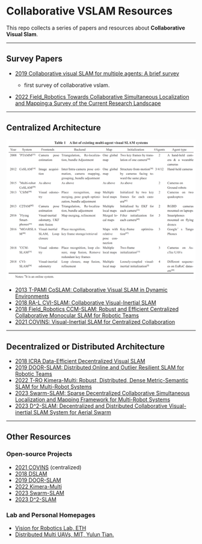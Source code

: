 # Collaborative VSLAM Resources
This repo collects a series of papers and resources about **Collaborative Visual Slam**.

****
## Survey Papers
* [2019 Collaborative visual SLAM for multiple agents: A brief survey](https://pdf.sciencedirectassets.com/321628/1-s2.0-S2096579619X00030/1-s2.0-S2096579619300634/main.pdf?X-Amz-Security-Token=IQoJb3JpZ2luX2VjEPP%2F%2F%2F%2F%2F%2F%2F%2F%2F%2FwEaCXVzLWVhc3QtMSJIMEYCIQDytGLWYYL1BriE3kpMa%2Batp1gJQgq%2B1qoIXVoiWTaN1AIhAJNbNhhWmF70dn5iB2PVQ%2BgAsyTsyXn2UBraFqDKGF%2FdKrsFCPv%2F%2F%2F%2F%2F%2F%2F%2F%2F%2FwEQBRoMMDU5MDAzNTQ2ODY1IgyBJipmfzvHxLTRzdEqjwUr9tbyAEX7kQ2fBpPqXL6SRPYQPv3LnJQJl5qKtPVsmMMztHHnZmHDcMuWrvIdp6EiRb%2B8MwYttMVzxOxpzSV4FV6Bwwrdt7uON0JEjRCo5swTS1YSwjwLeDdUJe%2BZ528Zr2UeSPBuOo9HFtmrMcN5eav3VjWwSiWdgR9zB8w9PxJnX%2BVogv3SXG%2FxvIvHQdoZfkCOU9zQbsdDaVNw%2BeEQj%2BGWncPb9y2kpffWraKT1z4hpisUx6wqzQMSY3sM2kiCWVc%2Bny%2F%2BveZV2WOTZwrmg7wT2gwH3XOwoLtPb6oHRXSvgfD8pwWtXQdx7QfUQM4AoyDsaziR%2FMxK86QX8rda9hWdERmkQfTFOYPPCzyl0%2BDTUEoeskM3GkhdGiACeLh2JuawNXQLcNuMRPNQmzKTbYbZ%2FLk4DLyQYB%2FD7BYd4YLxaAcFZmA2KUOM8sl4w6NnluZuNjJeD5%2FCeaqxxqJgsAkUFSvbGI%2B8YfyqcsXAebJk50Ht8JM2bW148oyRcbJOiXcbSCohE51HP9b7XU6pAFSB9xlxCirv%2FELpf51faWorRbKQvWunSJKAUUlrdDXHTBvFZlaLEK4OqTmCKTxwke3iP4Qs0EbN4cgsaTfMmAMq8PL4R7G9p%2BrpipqQ3oCV4r5VQXOEZXSXhKTcBJi1%2BIx8f3IZG0ba6Nvcdt0VJ8VTAefaD6V7V34%2BmEKPn%2F46VGZ7XY5pOSPy15tFr3Nrl30wZ3Dnyz2gs1xBcWSuRheZ7UM1OI7TTqGMNsY6PhxwUUj73gYpjti668vQgRMpN8kQMGu%2FEiE9TG9qk%2B71bDAJToSXqkBDmfWy%2BRKx6SRiF3SF%2BZW2CGOmSp8P0JBRF4ewlUiCIOKaXArAX2xWMPzO0aIGOrAB4RNx8EENmykUeNyqF4yE9evUWnyoH3vFAwHn1p3WtuJrAz%2FzXKOSoSniI4Y2af6hj0MESCrtOO5a2RtHcDE1pYU%2FZUCVpK%2FkC77Hx2DQnpIMZpZDqNodb8cT6QckGx%2BwmBdpQYv9Bm6HL4XuS4n74MF%2FzZZdLHyzkBx%2FMffXoamhbraYA1V8L%2F0DCAHGkXxhNO8S2zbt44BijAJ1KNYtUWyd1Z2eMFIVSSL%2FDUIbK3k%3D&X-Amz-Algorithm=AWS4-HMAC-SHA256&X-Amz-Date=20230505T030615Z&X-Amz-SignedHeaders=host&X-Amz-Expires=300&X-Amz-Credential=ASIAQ3PHCVTYYSZ5XC4W%2F20230505%2Fus-east-1%2Fs3%2Faws4_request&X-Amz-Signature=37e9f0f87ee397a5e911fefbf0442584a084d60094396c1ea4373430f21e212c&hash=3383afcba3e976bc9f0292f3ed16072e016d3bcb6e30ba968efa92e41355bd49&host=68042c943591013ac2b2430a89b270f6af2c76d8dfd086a07176afe7c76c2c61&pii=S2096579619300634&tid=spdf-350b16d9-a4f9-49a2-9cdb-f61a5286b265&sid=107cd4c12c6538446279a6c99dedbaea5cccgxrqa&type=client&tsoh=d3d3LnNjaWVuY2VkaXJlY3QuY29t&ua=1014510050540c545c54&rr=7c25c4336ef30954&cc=us)

    * first survey of collaborative vslam.

* [2022 Field_Robotics Towards Collaborative Simultaneous Localization and Mapping:a Survey of the Current Research Landscape](https://fieldrobotics.net/Field_Robotics/Volume_2_files/Vol2_32.pdf)

****
## Centralized Architecture
![](centralized_papers.png)

* [2013 T-PAMI CoSLAM: Collaborative Visual SLAM in Dynamic Environments](https://ieeexplore.ieee.org/abstract/document/6193110)
* [2018 RA-L CVI-SLAM: Collaborative Visual-Inertial SLAM](https://www.research-collection.ethz.ch/bitstream/handle/20.500.11850/294281/7/2018_IROS_Karrer.pdf)
* [2018 Field_Robotics CCM-SLAM: Robust and Efficient Centralized Collaborative Monocular SLAM for Robotic Teams](https://www.research-collection.ethz.ch/bitstream/handle/20.500.11850/313259/2018_CCM_SLAM.pdf?sequence=2)
*  [2021 COVINS: Visual-Inertial SLAM for Centralized Collaboration](https://www.research-collection.ethz.ch/handle/20.500.11850/507909)

****
## Decentralized or Distributed Architecture

* [2018 ICRA Data-Efficient Decentralized Visual SLAM](https://arxiv.org/pdf/1710.05772.pdf) 
* [2019 DOOR-SLAM: Distributed,Online,and Outlier Resilient SLAM for Robotic Teams](https://arxiv.org/pdf/1909.12198.pdf)
* [2022 T-RO Kimera-Multi: Robust, Distributed, Dense Metric-Semantic SLAM for Multi-Robot Systems](https://arxiv.org/pdf/2106.14386.pdf)
* [2023 Swarm-SLAM: Sparse Decentralized Collaborative Simultaneous Localization and Mapping Framework for Multi-Robot Systems](https://arxiv.org/abs/2301.06230)
* [2023 D^2-SLAM: Decentralized and Distributed Collaborative Visual-inertial SLAM System for Aerial Swarm](https://arxiv.org/pdf/2211.01538.pdf)

****
## Other Resources
### Open-source Projects
* [2021 COVINS](https://github.com/VIS4ROB-lab/covins) (centralized)
* [2018 DSLAM](https://github.com/uzh-rpg/dslam_open)
* [2019 DOOR-SLAM](https://github.com/MISTLab/DOOR-SLAM)
* [2022 Kimera-Multi](https://github.com/MIT-SPARK/Kimera-Multi)
* [2023 Swarm-SLAM](https://github.com/MISTLab/Swarm-SLAM)
* [2023 D^2-SLAM](https://github.com/HKUST-Aerial-Robotics/D2SLAM)

### Lab and Personal Homepages
* [Vision for Robotics Lab, ETH](https://github.com/VIS4ROB-lab)
* [Distributed Multi UAVs, MIT, Yulun Tian.](https://www.tianyulun.com/)
